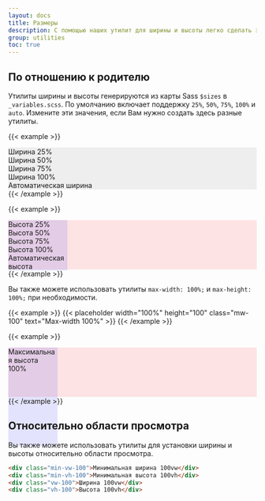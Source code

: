 ```yaml
---
layout: docs
title: Размеры
description: С помощью наших утилит для ширины и высоты легко сделать элемент настолько широким или высоким.
group: utilities
toc: true
---
```


## По отношению к родителю

Утилиты ширины и высоты генерируются из карты Sass `$sizes` в `_variables.scss`. По умолчанию включает поддержку `25%`, `50%`, `75%`, `100%` и `auto`. Измените эти значения, если Вам нужно создать здесь разные утилиты.

{{< example >}}
<div class="w-25 p-3" style="background-color: #eee;">Ширина 25%</div>
<div class="w-50 p-3" style="background-color: #eee;">Ширина 50%</div>
<div class="w-75 p-3" style="background-color: #eee;">Ширина 75%</div>
<div class="w-100 p-3" style="background-color: #eee;">Ширина 100%</div>
<div class="w-auto p-3" style="background-color: #eee;">Автоматическая ширина</div>
{{< /example >}}

{{< example >}}
<div style="height: 100px; background-color: rgba(255,0,0,0.1);">
  <div class="h-25 d-inline-block" style="width: 120px; background-color: rgba(0,0,255,.1)">Высота 25%</div>
  <div class="h-50 d-inline-block" style="width: 120px; background-color: rgba(0,0,255,.1)">Высота 50%</div>
  <div class="h-75 d-inline-block" style="width: 120px; background-color: rgba(0,0,255,.1)">Высота 75%</div>
  <div class="h-100 d-inline-block" style="width: 120px; background-color: rgba(0,0,255,.1)">Высота 100%</div>
  <div class="h-auto d-inline-block" style="width: 120px; background-color: rgba(0,0,255,.1)">Автоматическая высота</div>
</div>
{{< /example >}}

Вы также можете использовать утилиты `max-width: 100%;` и `max-height: 100%;` при необходимости.

{{< example >}}
{{< placeholder width="100%" height="100" class="mw-100" text="Max-width 100%" >}}
{{< /example >}}

{{< example >}}
<div style="height: 100px; background-color: rgba(255,0,0,0.1);">
  <div class="mh-100" style="width: 100px; height: 200px; background-color: rgba(0,0,255,0.1);">Максимальная высота 100%</div>
</div>
{{< /example >}}

## Относительно области просмотра

Вы также можете использовать утилиты для установки ширины и высоты относительно области просмотра.

```html
<div class="min-vw-100">Минимальная ширина 100vw</div>
<div class="min-vh-100">Минимальная высота 100vh</div>
<div class="vw-100">Ширина 100vw</div>
<div class="vh-100">Высота 100vh</div>
```
